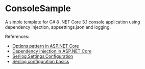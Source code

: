 # ConsoleSample

A simple template for C# 8 .NET Core 3.1 console application using dependency injection, appsettings.json and logging.

References:
* [Options pattern in ASP.NET Core](https://docs.microsoft.com/en-us/aspnet/core/fundamentals/configuration/options?view=aspnetcore-3.1)
* [Dependency injection in ASP.NET Core](https://docs.microsoft.com/en-us/aspnet/core/fundamentals/dependency-injection?view=aspnetcore-3.1)
* [Serilog.Settings.Configuration](https://github.com/serilog/serilog-settings-configuration)
* [Serilog configuration basics](https://github.com/serilog/serilog/wiki/Configuration-Basics)

